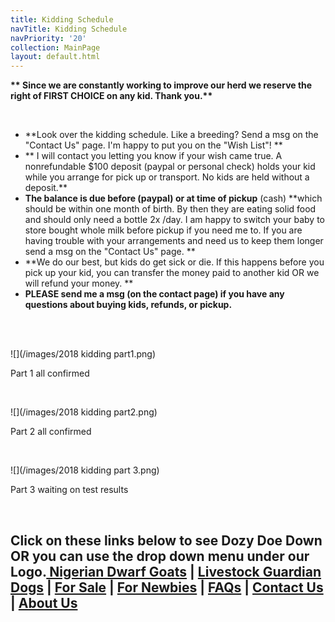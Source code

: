 ```yaml
---
title: Kidding Schedule
navTitle: Kidding Schedule
navPriority: '20'
collection: MainPage
layout: default.html
---
```

**\*\* Since we are constantly working to improve our herd we reserve the right of FIRST CHOICE on any kid. Thank you.\*\***

<br />

* **Look over the kidding schedule. Like a breeding? Send a msg on the "Contact Us" page. I'm happy to put you on the "Wish List"! **
* ** I will contact you letting you know if your wish came true. A nonrefundable $100 deposit (paypal or personal check)  holds your kid while you arrange for pick up or transport.  No kids are held without a deposit.**
* **The balance is due before **(paypal)** or at time of pickup** (cash) **which should be within one month of birth.  By then they are eating solid food and should only need a bottle 2x /day. I am happy to switch your baby to store bought whole milk before pickup if you need me to. If you are having trouble with your arrangements and need us to keep them longer send a msg on the "Contact Us" page.  **
* **We do our best, but kids do get sick or die. If this happens before you pick up your kid, you can transfer the money paid to another kid OR we will refund your money.  **
* **PLEASE send me a msg (on the contact page)  if you have any questions about buying kids, refunds, or pickup.**

<br />

<br />

![](/images/2018 kidding part1.png)

Part 1 all confirmed

<br />

![](/images/2018 kidding part2.png)

Part 2 all confirmed

<br />

![](/images/2018 kidding part 3.png)

Part 3 waiting on test results

<br />

## Click on these links below to see Dozy Doe Down OR you can use the drop down menu under our Logo.[ Nigerian Dwarf Goats](goats.html) | [Livestock Guardian Dogs](livestockgardiandogs) | [For Sale](for-sale2.html) | [For Newbies](for-newbies.html) | [FAQs](frequently-asked-questions.html) | [Contact Us](contactus) | [About Us ](about-us.html)
